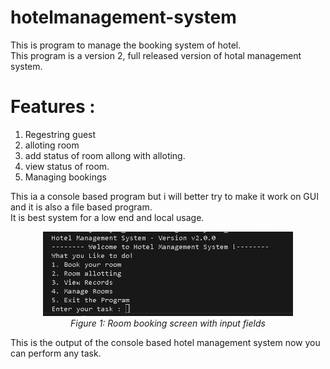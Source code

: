 # hotelmanagement-system
This is program to manage the booking system of hotel.
<br>
This program is a version 2, full released version of hotal management system.
<br>
# Features : <br>
1. Regestring guest
2. alloting room
3. add status of room allong with alloting.
4. view status of room.
5. Managing bookings

This ia a console based program but i will better try to make it work on GUI and it is also a file based program. <br>
It is best system for a low end and local usage.

<!-- ![hotelmanagement-system](console.png) <br> -->
<p align="center">
  <img src="console.png" width="400" alt="Booking Screen"/>
  <br>
  <em>Figure 1: Room booking screen with input fields</em>
</p>
This is the output of the console based hotel management system now you can perform any task.

